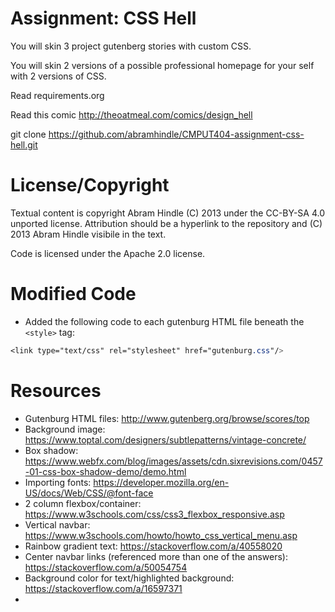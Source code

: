 Assignment: CSS Hell
====================

You will skin 3 project gutenberg stories with custom CSS.

You will skin 2 versions of a possible professional homepage for your
self with 2 versions of CSS.

Read requirements.org

Read this comic http://theoatmeal.com/comics/design_hell

git clone https://github.com/abramhindle/CMPUT404-assignment-css-hell.git

License/Copyright
=================

Textual content is copyright Abram Hindle (C) 2013 under the CC-BY-SA
4.0 unported license. Attribution should be a hyperlink to the
repository and (C) 2013 Abram Hindle visibile in the text.

Code is licensed under the Apache 2.0 license.


Modified Code
==================
- Added the following code to each gutenburg HTML file beneath the `<style>` tag:

```css
<link type="text/css" rel="stylesheet" href="gutenburg.css"/>
```


Resources
==================
- Gutenburg HTML files: http://www.gutenberg.org/browse/scores/top
- Background image: https://www.toptal.com/designers/subtlepatterns/vintage-concrete/
- Box shadow: https://www.webfx.com/blog/images/assets/cdn.sixrevisions.com/0457-01-css-box-shadow-demo/demo.html
- Importing fonts: https://developer.mozilla.org/en-US/docs/Web/CSS/@font-face
- 2 column flexbox/container: https://www.w3schools.com/css/css3_flexbox_responsive.asp
- Vertical navbar: https://www.w3schools.com/howto/howto_css_vertical_menu.asp 
- Rainbow gradient text: https://stackoverflow.com/a/40558020
- Center navbar links (referenced more than one of the answers): https://stackoverflow.com/a/50054754
- Background color for text/highlighted background: https://stackoverflow.com/a/16597371
- 